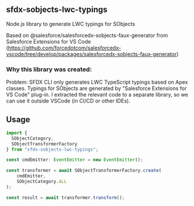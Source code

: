 ## sfdx-sobjects-lwc-typings
Node.js library to generate LWC typings for SObjects

Based on @salesforce/salesforcedx-sobjects-faux-generator from Salesforce Extensions for VS Code (https://github.com/forcedotcom/salesforcedx-vscode/tree/develop/packages/salesforcedx-sobjects-faux-generator)

### Why this library was created:
Problem: SFDX CLI only generates LWC TypeScript typings based on Apex classes. Typings for SObjects are generated by "Salesforce Extensions for VS Code" plug-in.
I extracted the relevant code to a separate library, so we can use it outside VSCode (in CI/CD or other IDEs).

## Usage

```typescript
import {
  SObjectCategory,
  SObjectTransformerFactory
} from "sfdx-sobjects-lwc-typings";

const cmdEmitter: EventEmitter = new EventEmitter();

const transformer = await SObjectTransformerFactory.create(
    cmdEmitter,
    SObjectCategory.ALL
);

const result = await transformer.transform();
```
